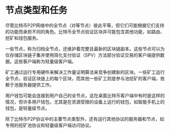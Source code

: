 # 节点类型和任务

尽管比特币P2P网络中的全节点（对等节点）彼此平等，但它们可能根据它们支持的功能而承担不同的角色。比特币全节点验证区块并可能包含其他功能，如路由、挖矿和钱包服务。

一些节点，称为归档全节点，还维护着完整且最新的区块链副本。这些节点可以为仅存储区块链子集并使用简化支付验证（SPV）方法部分验证交易的客户端提供数据。这些客户端称为轻量级客户端。&#x20;

矿工通过运行专用硬件来解决工作量证明算法来竞争创建新的区块。一些矿工运行全节点，验证区块链上的每个区块，而其他一些矿工则是参与池挖矿的客户端，依赖于池服务器提供工作。&#x20;

用户钱包可能会连接到用户自己的全节点，这在桌面比特币客户端中有时是这样的情况，但许多用户钱包，尤其是在资源受限的设备上运行的钱包，如智能手机上的钱包，是轻量级节点。&#x20;

除了比特币P2P协议中的主要节点类型外，还有运行其他协议的服务器和节点，如专用的挖矿池协议和轻量级客户端访问协议。

